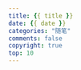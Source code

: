 ```yaml
---
title: {{ title }}
date: {{ date }}
categories: "随笔"
comments: false
copyright: true
top: 10
---
```

